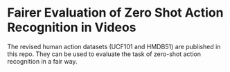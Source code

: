 # Fairer Evaluation of Zero Shot Action Recognition in Videos

The revised human action datasets (UCF101 and HMDB51) are published in this repo. They can be used to evaluate the task of zero-shot action recognition in a fair way.
